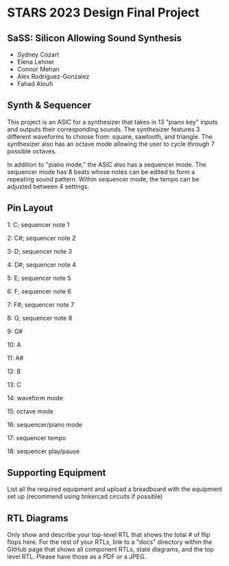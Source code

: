 # STARS 2023 Design Final Project


## SaSS: Silicon Allowing Sound Synthesis
* Sydney Cozart
* Elena Lehner
* Connor Mehan
* Alex Rodriguez-Gonzalez​
* Fahad Aloufi

## Synth & Sequencer
This project is an ASIC for a synthesizer that takes in 13 "piano key" inputs and outputs their corresponding sounds. The synthesizer features 3 different waveforms to choose from: square, sawtooth, and triangle. The synthesizer also has an octave mode allowing the user to cycle through 7 possible octaves.

In addition to "piano mode," the ASIC also has a sequencer mode. The sequencer mode has 8 beats whose notes can be edited to form a repeating sound pattern. Within sequencer mode, the tempo can be adjusted between 4 settings.

## Pin Layout
1: C; sequencer note 1

2: C#; sequencer note 2

3: D; sequencer note 3

4: D#; sequencer note 4

5: E; sequencer note 5

6: F; sequencer note 6

7: F#; sequencer note 7

8: G; sequencer note 8

9: G#

10: A

11: A#

12: B

13: C

14: waveform mode

15: octave mode

16: sequencer/piano mode

17: sequencer tempo

18: sequencer play/pause



## Supporting Equipment
List all the required equipment and upload a breadboard with the equipment set up (recommend using tinkercad circuits if possible)

## RTL Diagrams
Only show and describe your top-level RTL that shows the total # of flip flops here. For the rest of your RTLs, link to a "docs" directory within the GitHub page
that shows all component RTLs, state diagrams, and the top level RTL. Please have those as a PDF or a JPEG. 

